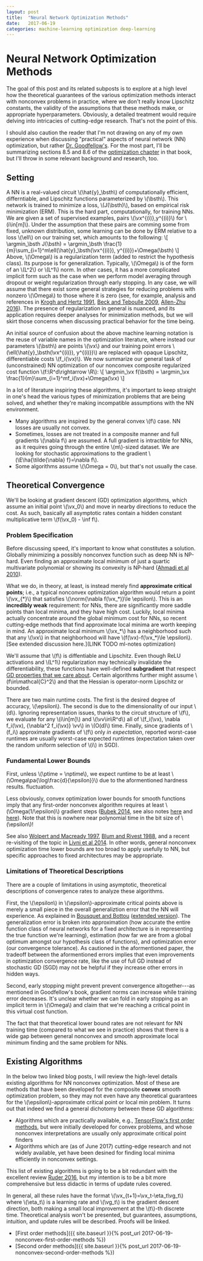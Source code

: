 ```yaml
---
layout: post
title:  "Neural Network Optimization Methods"
date:   2017-06-19
categories: machine-learning optimization deep-learning
---
```


# Neural Network Optimization Methods

The goal of this post and its related subposts is to explore at a high level how the theoretical guarantees of the various optimization methods interact with nonconvex problems in practice, where we don't really know Lipschitz constants, the validity of the assumptions that these methods make, or appropriate hyperparameters. Obviously, a detailed treatment would require delving into intricacies of cutting-edge research. That's not the point of this.

I should also caution the reader that I'm not drawing on any of my own experience when discussing "practical" aspects of neural network (NN) optimization, but rather [Dr. Goodfellow's](http://www.deeplearningbook.org/). For the most part, I'll be summarizing sections 8.5 and 8.6 of the [optimization chapter](http://www.deeplearningbook.org/contents/optimization.html) in that book, but I'll throw in some relevant background and research, too.

## Setting

A NN is a real-valued circuit \\(\hat{y}_\bsth\\) of computationally efficient, differntiable, and Lipschitz functions parameterized by \\(\bsth\\). This network is trained to minimize a loss, \\(J(\bsth)\\), based on empirical risk minimization (ERM). This is the hard part, computationally, for training NNs. We are given a set of supervised examples, pairs \\(\vx^{(i)},y^{(i)}\\) for \\(i\in[m]\\). Under the assumption that these pairs are comming some from fixed, unknown distribution, some learning can be done by ERM relative to a loss \\(\ell\\) on our training set, which amounts to the following:
\\[
\argmin\_\bsth J(\bsth) = \argmin\_\bsth \frac{1}{m}\sum\_{i=1}^m\ell(\hat{y}\_\bsth(\vx^{(i)}), y^{(i)})+\Omega(\bsth)
\\]
Above, \\(\Omega\\) is a regularization term (added to restrict the hypothesis class). Its purpose is for generalization. Typically, \\(\Omega\\) is of the form of an \\(L^2\\) or \\(L^1\\) norm. In other cases, it has a more complicated implicit form such as the case when we perform model averaging through dropout or weight regularization through early stopping. In any case, we will assume that there exist some general strategies for reducing problems with nonzero \\(\Omega\\) to those where it is zero (see, for example, analysis and references in [Krogh and Hertz 1991](https://papers.nips.cc/paper/563-a-simple-weight-decay-can-improve-generalization), [Beck and Teboulle 2009](http://epubs.siam.org/doi/abs/10.1137/080716542), [Allen-Zhu 2016](https://arxiv.org/abs/1603.05953)). The presence of regularization in general is nuanced, and its application requires deeper analyses for minimization methods, but we will skirt those concerns when discussing practical behavior for the time being.

An initial source of confusion about the above machine learning notation is the reuse of variable names in the optimization literature, where instead our parameters \\(\bsth\\) are points \\(\vx\\) and our training point errors \\(\ell(\hat{y}\_\bsth(\vx^{(i)}), y^{(i)})\\) are replaced with opaque Lipschitz, differentiable costs \\(f_i(\vx)\\). We now summarize our general task of (unconstrained) NN optimization of our nonconvex composite regularized cost function \\(f:\R^d\rightarrow \R\\):
\\[
\argmin\_\vx f(\bsth) = \argmin\_\vx \frac{1}{m}\sum\_{i=1}^mf\_i(\vx)+\Omega(\vx)
\\]

In a lot of literature inspiring these algorithms, it's important to keep straight in one's head the various types of minimization problems that are being solved, and whether they're making incompatible assumptions with the NN environment.

* Many algorithms are inspired by the general convex \\(f\\) case. NN losses are usually not convex.
* Sometimes, losses are not treated in a composite manner and full gradients \\(\nabla f\\) are assumed. A full gradient is intractible for NNs, as it requires going through the entire \\(m\\)-sized dataset. We are looking for stochastic approximations to the gradient \\(\E\ha{\tilde{\nabla} f}=\nabla f\\).
* Some algorithms assume \\(\Omega = 0\\), but that's not usually the case.

## Theoretical Convergence

We'll be looking at gradient descent (GD) optimization algorithms, which assume an initial point \\(\vx\_0\\) and move in nearby directions to reduce the cost. As such, basically all asymptotic rates contain a hidden constant multiplicative term \\(f(\vx\_0) - \inf f\\).

### Problem Specification

Before discussing speed, it's important to know what constitutes a solution. Globally minimizing a possibly nonconvex function such as deep NN is NP-hard. Even finding an approximate local minimum of just a quartic multivariate polynomial or showing its convexity is NP-hard ([Ahmadi et al 2010](https://arxiv.org/abs/1012.1908)).

What we do, in theory, at least, is instead merely find **approximate critical points**; i.e., a typical nonconvex optimization algorithm would return a point \\(\vx\_{\*}\\) that satisfies \\(\norm{\nabla f(\vx\_\*)}\le \epsilon\\). This is an **incredibly weak** requirement: for NNs, there are significantly more saddle points than local minima, and they have high cost. Luckily, local minima actually concentrate around the global minimum cost for NNs, so recent cutting-edge methods that find approximate local minima are worth keeping in mind. An approximate local minimum \\(\vx\_*\\) has a neighborhood such that any \\(\vx\\) in that neighborhood will have \\(f(\vx)-f(\vx\_\*)\le \epsilon\\). [See extended discussion here.](LINK TODO ml-notes optimization)

We'll assume that \\(f\\) is diffentiable and Lipschitz. Even though ReLU activations and \\(L^1\\) regularization may technically invalidate the differentiability, these functions have well-defined **subgradient** that respect [GD properties that we care about](http://web.stanford.edu/class/msande318/notes/notes-first-order-nonsmooth.pdf). Certain algorithms further might assume \\(f\in\mathcal{C}^2\\) and that the Hessian is operator-norm Lipschitz or bounded.

There are two main runtime costs. The first is the desired degree of accuracy, \\(\epsilon\\). The second is due to the dimensionality of our input \\(d\\). Ignoring representation issues, thanks to the circuit structure of \\(f\\), we evaluate for any \\(i\in[m]\\) and \\(\vv\in\R^d\\) all of \\(f\_i(\vx), \nabla f\_i(\vx), {\\nabla^2 f_i(\vx)} \vv\\) in \\(O(d)\\) time. Finally, since gradients of \\(f\_i\\) approximate gradients of \\(f\\) only *in expectation*, reported worst-case runtimes are usually worst-case expected runtimes (expectation taken over the random uniform selection of \\(i\\) in SGD).

### Fundamental Lower Bounds

First, unless \\(\ptime = \nptime\\), we expect runtime to be at least \\(\Omega\pa{\log\frac{d}{\epsilon}}\\) due to the aformentioned hardness results.
fluctuation.

Less obviously, convex optimization lower bounds for smooth functions imply that any first-order nonconvex algorithm requires at least \\(\Omega(1/\epsilon)\\) gradient steps ([Bubek 2014](https://arxiv.org/abs/1405.4980), see also notes [here](http://www.stat.cmu.edu/~larry/=sml/optrates.pdf) and [here](http://www.cs.cmu.edu/~suvrit/teach/aaditya_lect23.pdf)). Note that this is nowhere near polynomial time in the bit size of \\(\epsilon\\)!

See also [Wolpert and Macready 1997](http://ieeexplore.ieee.org/document/585893/), [Blum and Rivest 1988](https://papers.nips.cc/paper/125-training-a-3-node-neural-network-is-np-complete), and a recent re-visiting of the topic in [Livni et al 2014](https://arxiv.org/abs/1410.1141). In other words, general nonconvex optimization time lower bounds are too broad to apply usefully to NN, but specific approaches to fixed architectures may be appropriate.

### Limitations of Theoretical Descriptions

There are a couple of limitations in using asymptotic, theoretical descriptions of convergence rates to analyze these algorithms.

First, the \\(\epsilon\\) in \\(\epsilon\\)-approximate critical points above is merely a small piece in the overall generaliztion error that the NN will experience. As explained in [Bousquet and Bottou](https://papers.nips.cc/paper/3323-the-tradeoffs-of-large-scale-learning) ([extended version](http://leon.bottou.org/papers/bottou-bousquet-2011)). The generalization error is broken into approximation (how accurate the entire function class of neural networks for a fixed architecture is in representing the true function we're learning), estimation (how far we are from a global optimum amongst our hypothesis class of functions), and optimization error (our convergence tolerance). As cautioned in the aformentioned paper, the tradeoff between the aformentioned errors implies that even improvements in optimization convergence rate, like the use of full GD instead of stochastic GD (SGD) may not be helpful if they increase other errors in hidden ways.

Second, early stopping might prevent prevent convergence altogether---as mentioned in Goodfellow's book, gradient norms can increase while training error decreases. It's unclear whether we can fold in early stopping as an implicit term in \\(\Omega\\) and claim that we're reaching a critical point in this virtual cost function. 

The fact that that theoretical lower bound rates are not relevant for NN training time (compared to what we see in practice) shows that there is a wide gap between general nonconvex and smooth approximate local minimum finding and the same problem for NNs. 

## Existing Algorithms

In the below two linked blog posts, I will review the high-level details existing algorithms for NN nonconvex optimization. Most of these are methods that have been developed for the composite **convex** smooth optimization problem, so they may not even have any theoretical guarantees for the \\(\epsilon\\)-approximate critical point or local min problem. It turns out that indeed we find a general dichotomy between these GD algorithms:

* Algorithms which are practically available, e.g., [TensorFlow's first order methods](https://www.tensorflow.org/api_guides/python/train), but were initially developed for convex problems, and whose nonconvex interpretations are usually only approximate critical point finders
* Algorithms which are (as of June 2017) cutting-edge research and not widely available, yet have been desined for finding local minima efficiently in nonconvex settings.

This list of existing algorithms is going to be a bit redundant with the excellent review [Ruder 2016](https://arxiv.org/abs/1609.04747), but my intention is to be a bit more comprehensive but less didactic in terms of update rules covered.

In general, all these rules have the format \\(\vx\_{t+1}=\vx\_t-\eta\_t\vg\_t\\) where \\(\eta\_t\\) is a learning rate and \\(\vg\_t\\) is the gradient descent direction, both making a small local improvement at the \\(t\\)-th discrete time. Theoretical analysis won't be presented, but guarantees, assumptions, intuition, and update rules will be described. Proofs will be linked.

* [First order methods]({{ site.baseurl }}{% post_url 2017-06-19-nonconvex-first-order-methods %})
* [Second order methods]({{ site.baseurl }}{% post_url 2017-06-19-nonconvex-second-order-methods %})

